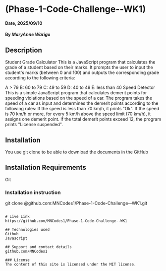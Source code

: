 # (Phase-1-Code-Challenge--WK1)

#### Date, 2025/09/10

#### By *MaryAnne Warigo*

## Description
Student Grade Calculator
This is a JavaScript program that calculates the grade of a student based on their marks. It prompts the user to input the student's marks (between 0 and 100) and outputs the corresponding grade according to the following criteria:

A > 79
B: 60 to 79
C: 49 to 59
D: 40 to 49
E: less than 40
Speed Detector
This is a simple JavaScript program that calculates demerit points for speeding violations based on the speed of a car. The program takes the speed of a car as input and determines the demerit points according to the following rules:
If the speed is less than 70 km/h, it prints "Ok".
If the speed is 70 km/h or more, for every 5 km/h above the speed limit (70 km/h), it assigns one demerit point.
If the total demerit points exceed 12, the program prints "License suspended".

## Installation
You use git clone to be able to download the documents in the GitHub

## Installation Requirements
Git

### Installation instruction
git clone @github.com:MNCodes1/Phase-1-Code-Challenge--WK1.git


```

# Live Link
https://github.com/MNCodes1/Phase-1-Code-Challenge--WK1

## Technologies used
Github
Javascript

## Support and contact details
github.com/MNCodes1

### License
The content of this site is licensed under the MIT license.

